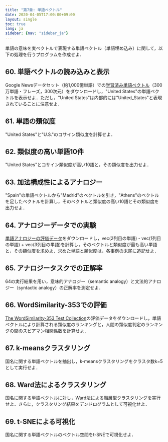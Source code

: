 ```yaml
---
title: "第7章: 単語ベクトル"
date: 2020-04-05T17:00:00+09:00
layout: single
toc: true
lang: ja
sidebar: {nav: "sidebar_ja"}
---
```


単語の意味を実ベクトルで表現する単語ベクトル（単語埋め込み）に関して，以下の処理を行うプログラムを作成せよ．

## 60. 単語ベクトルの読み込みと表示

Google Newsデータセット（約1,000億単語）での[学習済み単語ベクトル](https://drive.google.com/file/d/0B7XkCwpI5KDYNlNUTTlSS21pQmM/edit?usp=sharing)（300万単語・フレーズ，300次元）をダウンロードし，"United States"の単語ベクトルを表示せよ．ただし，"United States"は内部的には"United_States"と表現されていることに注意せよ．

## 61. 単語の類似度

"United States"と"U.S."のコサイン類似度を計算せよ．

## 62. 類似度の高い単語10件

"United States"とコサイン類似度が高い10語と，その類似度を出力せよ．

## 63. 加法構成性によるアナロジー

"Spain"の単語ベクトルから"Madrid"のベクトルを引き，"Athens"のベクトルを足したベクトルを計算し，そのベクトルと類似度の高い10語とその類似度を出力せよ．

## 64. アナロジーデータでの実験

[単語アナロジーの評価データ](http://download.tensorflow.org/data/questions-words.txt)をダウンロードし，vec(2列目の単語) - vec(1列目の単語) + vec(3列目の単語)を計算し，そのベクトルと類似度が最も高い単語と，その類似度を求めよ．求めた単語と類似度は，各事例の末尾に追記せよ．

## 65. アナロジータスクでの正解率

64の実行結果を用い，意味的アナロジー（semantic analogy）と文法的アナロジー（syntactic analogy）の正解率を測定せよ．

## 66. WordSimilarity-353での評価

[The WordSimilarity-353 Test Collection](http://www.gabrilovich.com/resources/data/wordsim353/wordsim353.html)の評価データをダウンロードし，単語ベクトルにより計算される類似度のランキングと，人間の類似度判定のランキングの間のスピアマン相関係数を計算せよ．

## 67. k-meansクラスタリング

国名に関する単語ベクトルを抽出し，k-meansクラスタリングをクラスタ数k=5として実行せよ．

## 68. Ward法によるクラスタリング

国名に関する単語ベクトルに対し，Ward法による階層型クラスタリングを実行せよ．さらに，クラスタリング結果をデンドログラムとして可視化せよ．

## 69. t-SNEによる可視化

国名に関する単語ベクトルのベクトル空間をt-SNEで可視化せよ．

